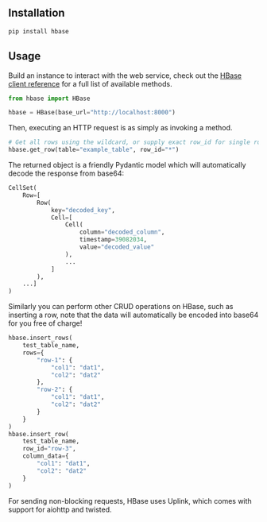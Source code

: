 ## Installation

```bash
pip install hbase
```

## Usage

Build an instance to interact with the web service, check out the [HBase client reference](reference/client.md) for a full list of available methods.

```python
from hbase import HBase

hbase = HBase(base_url="http://localhost:8000")
```

Then, executing an HTTP request is as simply as invoking a method.

```python
# Get all rows using the wildcard, or supply exact row_id for single row
hbase.get_row(table="example_table", row_id="*")
```

The returned object is a friendly Pydantic model which will automatically decode the response from base64:

```python
CellSet(
    Row=[
        Row(
            key="decoded_key", 
            Cell=[
                Cell(
                    column="decoded_column", 
                    timestamp=39082034, 
                    value="decoded_value"
                ), 
                ...
            ]
        ), 
    ...]
)
```

Similarly you can perform other CRUD operations on HBase, such as inserting a row, note that the data will automatically be encoded into base64 for you free of charge!

```python
hbase.insert_rows(
    test_table_name, 
    rows={
        "row-1": {
            "col1": "dat1", 
            "col2": "dat2"
        }, 
        "row-2": {
            "col1": "dat1", 
            "col2": "dat2"
        }
    }
)
hbase.insert_row(
    test_table_name, 
    row_id="row-3", 
    column_data={
        "col1": "dat1", 
        "col2": "dat2"
    }
)
```

For sending non-blocking requests, HBase uses Uplink, which comes with support for aiohttp and twisted.
